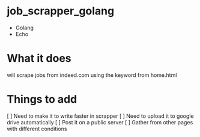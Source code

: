 # job_scrapper_golang

- Golang 
- Echo


# What it does

will scrape jobs from indeed.com using the keyword from home.html

# Things to add

[ ]  Need to make it to write faster in scrapper
[ ]  Need to upload it to google drive automatically
[ ]  Post it on a public server
[ ]  Gather from other pages with different conditions
